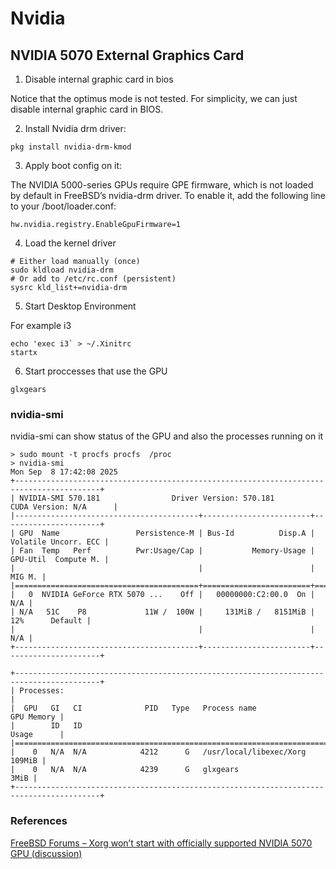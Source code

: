 # Nvidia

## NVIDIA 5070 External Graphics Card

1. Disable internal graphic card in bios

Notice that the optimus mode is not tested. For simplicity, we can just disable internal graphic card in BIOS.

2. Install Nvidia drm driver:

```
pkg install nvidia-drm-kmod
```

3. Apply boot config on it:

The NVIDIA 5000-series GPUs require GPE firmware, which is not loaded by default in FreeBSD’s nvidia-drm driver.
To enable it, add the following line to your /boot/loader.conf:

```
hw.nvidia.registry.EnableGpuFirmware=1
```

4. Load the kernel driver

```
# Either load manually (once)
sudo kldload nvidia-drm
# Or add to /etc/rc.conf (persistent)
sysrc kld_list+=nvidia-drm
```

5. Start Desktop Environment

For example i3

```
echo 'exec i3` > ~/.Xinitrc
startx
```

6. Start proccesses that use the GPU

```
glxgears
```

### nvidia-smi

nvidia-smi can show status of the GPU and also the processes running on it

```
> sudo mount -t procfs procfs  /proc
> nvidia-smi
Mon Sep  8 17:42:08 2025
+-----------------------------------------------------------------------------------------+
| NVIDIA-SMI 570.181                Driver Version: 570.181        CUDA Version: N/A      |
|-----------------------------------------+------------------------+----------------------+
| GPU  Name                 Persistence-M | Bus-Id          Disp.A | Volatile Uncorr. ECC |
| Fan  Temp   Perf          Pwr:Usage/Cap |           Memory-Usage | GPU-Util  Compute M. |
|                                         |                        |               MIG M. |
|=========================================+========================+======================|
|   0  NVIDIA GeForce RTX 5070 ...    Off |   00000000:C2:00.0  On |                  N/A |
| N/A   51C    P8             11W /  100W |     131MiB /   8151MiB |     12%      Default |
|                                         |                        |                  N/A |
+-----------------------------------------+------------------------+----------------------+

+-----------------------------------------------------------------------------------------+
| Processes:                                                                              |
|  GPU   GI   CI              PID   Type   Process name                        GPU Memory |
|        ID   ID                                                               Usage      |
|=========================================================================================|
|    0   N/A  N/A            4212      G   /usr/local/libexec/Xorg                 109MiB |
|    0   N/A  N/A            4239      G   glxgears                                  3MiB |
+-----------------------------------------------------------------------------------------+
```

### References

[FreeBSD Forums – Xorg won’t start with officially supported NVIDIA 5070 GPU (discussion)](https://forums.freebsd.org/threads/xorg-wont-start-with-officially-supported-nvidia-5070-gpu.97659/page-3)
